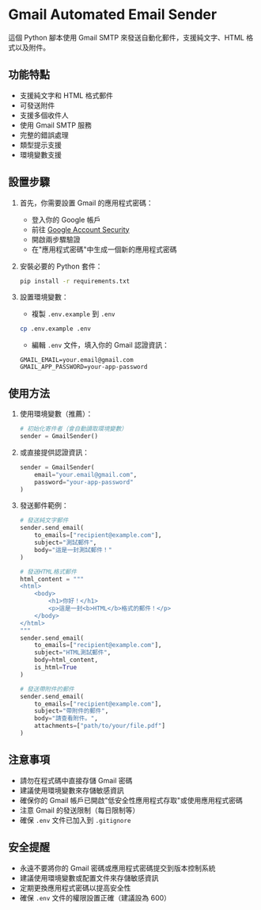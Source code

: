 # Gmail Automated Email Sender

這個 Python 腳本使用 Gmail SMTP 來發送自動化郵件，支援純文字、HTML 格式以及附件。

## 功能特點

- 支援純文字和 HTML 格式郵件
- 可發送附件
- 支援多個收件人
- 使用 Gmail SMTP 服務
- 完整的錯誤處理
- 類型提示支援
- 環境變數支援

## 設置步驟

1. 首先，你需要設置 Gmail 的應用程式密碼：

   - 登入你的 Google 帳戶
   - 前往 [Google Account Security](https://myaccount.google.com/security)
   - 開啟兩步驟驗證
   - 在"應用程式密碼"中生成一個新的應用程式密碼

2. 安裝必要的 Python 套件：

   ```bash
   pip install -r requirements.txt
   ```

3. 設置環境變數：
   - 複製 `.env.example` 到 `.env`
   ```bash
   cp .env.example .env
   ```
   - 編輯 `.env` 文件，填入你的 Gmail 認證資訊：
   ```
   GMAIL_EMAIL=your.email@gmail.com
   GMAIL_APP_PASSWORD=your-app-password
   ```

## 使用方法

1. 使用環境變數（推薦）：

   ```python
   # 初始化寄件者（會自動讀取環境變數）
   sender = GmailSender()
   ```

2. 或直接提供認證資訊：

   ```python
   sender = GmailSender(
       email="your.email@gmail.com",
       password="your-app-password"
   )
   ```

3. 發送郵件範例：

   ```python
   # 發送純文字郵件
   sender.send_email(
       to_emails=["recipient@example.com"],
       subject="測試郵件",
       body="這是一封測試郵件！"
   )

   # 發送HTML格式郵件
   html_content = """
   <html>
       <body>
           <h1>你好！</h1>
           <p>這是一封<b>HTML</b>格式的郵件！</p>
       </body>
   </html>
   """
   sender.send_email(
       to_emails=["recipient@example.com"],
       subject="HTML測試郵件",
       body=html_content,
       is_html=True
   )

   # 發送帶附件的郵件
   sender.send_email(
       to_emails=["recipient@example.com"],
       subject="帶附件的郵件",
       body="請查看附件。",
       attachments=["path/to/your/file.pdf"]
   )
   ```

## 注意事項

- 請勿在程式碼中直接存儲 Gmail 密碼
- 建議使用環境變數來存儲敏感資訊
- 確保你的 Gmail 帳戶已開啟"低安全性應用程式存取"或使用應用程式密碼
- 注意 Gmail 的發送限制（每日限制等）
- 確保 `.env` 文件已加入到 `.gitignore`

## 安全提醒

- 永遠不要將你的 Gmail 密碼或應用程式密碼提交到版本控制系統
- 建議使用環境變數或配置文件來存儲敏感資訊
- 定期更換應用程式密碼以提高安全性
- 確保 `.env` 文件的權限設置正確（建議設為 600）

